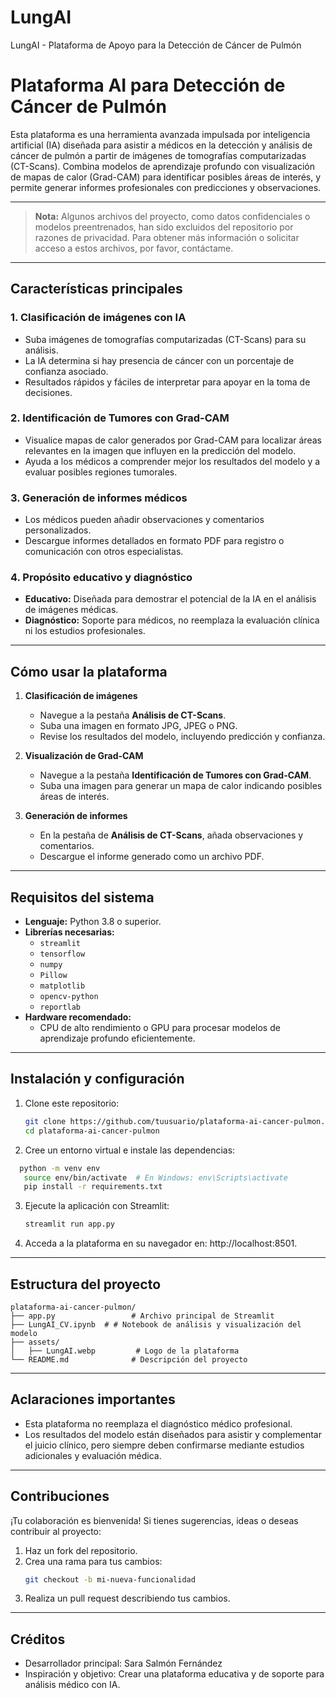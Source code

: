 # LungAI
LungAI - Plataforma de Apoyo para la Detección de Cáncer de Pulmón

# Plataforma AI para Detección de Cáncer de Pulmón

Esta plataforma es una herramienta avanzada impulsada por inteligencia artificial (IA) diseñada para asistir a médicos en la detección y análisis de cáncer de pulmón a partir de imágenes de tomografías computarizadas (CT-Scans). Combina modelos de aprendizaje profundo con visualización de mapas de calor (Grad-CAM) para identificar posibles áreas de interés, y permite generar informes profesionales con predicciones y observaciones.

---
> **Nota:** Algunos archivos del proyecto, como datos confidenciales o modelos preentrenados, han sido excluidos del repositorio por razones de privacidad. Para obtener más información o solicitar acceso a estos archivos, por favor, contáctame.
---

## **Características principales**

### 1. **Clasificación de imágenes con IA**
   - Suba imágenes de tomografías computarizadas (CT-Scans) para su análisis.
   - La IA determina si hay presencia de cáncer con un porcentaje de confianza asociado.
   - Resultados rápidos y fáciles de interpretar para apoyar en la toma de decisiones.

### 2. **Identificación de Tumores con Grad-CAM**
   - Visualice mapas de calor generados por Grad-CAM para localizar áreas relevantes en la imagen que influyen en la predicción del modelo.
   - Ayuda a los médicos a comprender mejor los resultados del modelo y a evaluar posibles regiones tumorales.

### 3. **Generación de informes médicos**
   - Los médicos pueden añadir observaciones y comentarios personalizados.
   - Descargue informes detallados en formato PDF para registro o comunicación con otros especialistas.

### 4. **Propósito educativo y diagnóstico**
   - **Educativo:** Diseñada para demostrar el potencial de la IA en el análisis de imágenes médicas.
   - **Diagnóstico:** Soporte para médicos, no reemplaza la evaluación clínica ni los estudios profesionales.

---

## **Cómo usar la plataforma**

1. **Clasificación de imágenes**
   - Navegue a la pestaña **Análisis de CT-Scans**.
   - Suba una imagen en formato JPG, JPEG o PNG.
   - Revise los resultados del modelo, incluyendo predicción y confianza.

2. **Visualización de Grad-CAM**
   - Navegue a la pestaña **Identificación de Tumores con Grad-CAM**.
   - Suba una imagen para generar un mapa de calor indicando posibles áreas de interés.

3. **Generación de informes**
   - En la pestaña de **Análisis de CT-Scans**, añada observaciones y comentarios.
   - Descargue el informe generado como un archivo PDF.

---

## **Requisitos del sistema**

- **Lenguaje:** Python 3.8 o superior.
- **Librerías necesarias:**
  - `streamlit`
  - `tensorflow`
  - `numpy`
  - `Pillow`
  - `matplotlib`
  - `opencv-python`
  - `reportlab`
- **Hardware recomendado:**
  - CPU de alto rendimiento o GPU para procesar modelos de aprendizaje profundo eficientemente.

---

## **Instalación y configuración**

1. Clone este repositorio:
   ```bash
   git clone https://github.com/tuusuario/plataforma-ai-cancer-pulmon.git
   cd plataforma-ai-cancer-pulmon
   
2. Cree un entorno virtual e instale las dependencias:
 ```bash
   python -m venv env
    source env/bin/activate  # En Windows: env\Scripts\activate
    pip install -r requirements.txt
```
3. Ejecute la aplicación con Streamlit:
   ```bash
   streamlit run app.py
4. Acceda a la plataforma en su navegador en: http://localhost:8501.

---

## Estructura del proyecto

```
plataforma-ai-cancer-pulmon/
├── app.py                 # Archivo principal de Streamlit
├── LungAI_CV.ipynb  # # Notebook de análisis y visualización del modelo 
├── assets/
│   ├── LungAI.webp         # Logo de la plataforma
└── README.md              # Descripción del proyecto
```

---

## Aclaraciones importantes
- Esta plataforma no reemplaza el diagnóstico médico profesional.
- Los resultados del modelo están diseñados para asistir y complementar el juicio clínico, pero siempre deben confirmarse mediante estudios adicionales y evaluación médica.

---
## Contribuciones

¡Tu colaboración es bienvenida! Si tienes sugerencias, ideas o deseas contribuir al proyecto:

1. Haz un fork del repositorio.
2. Crea una rama para tus cambios:
   ```bash
   git checkout -b mi-nueva-funcionalidad
   ```
3. Realiza un pull request describiendo tus cambios.
---
## Créditos

- Desarrollador principal: Sara Salmón Fernández
- Inspiración y objetivo: Crear una plataforma educativa y de soporte para análisis médico con IA.
